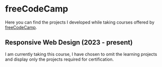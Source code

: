 # freeCodeCamp

Here you can find the projects I developed while taking courses offered by [freeCodeCamp](https://www.freecodecamp.org).

## Responsive Web Design (2023 - present)

I am currently taking this course, I have chosen to omit the learning projects and display only the projects required for certification.
